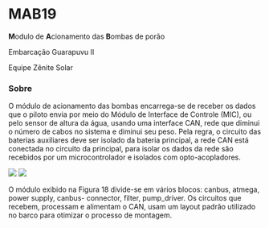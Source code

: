 # MAB19
  **M**odulo de **A**cionamento das **B**ombas de porão

Embarcação Guarapuvu II

Equipe Zênite Solar

### Sobre

O módulo de acionamento das bombas encarrega-se de receber os dados que o piloto envia por meio
do Módulo de Interface de Controle (MIC), ou pelo sensor de altura da água, usando uma interface CAN, rede
que diminui o número de cabos no sistema e diminui seu peso.
Pela regra, o circuito das baterias auxiliares deve ser isolado da bateria principal, a rede CAN está
conectada no circuito da principal, para isolar os dados da rede são recebidos por um microcontrolador e
isolados com opto-acopladores.


![](https://github.com/ZeniteSolar/MAB20/blob/master/hardware/IMG/3DUP.png?raw=true)
![](https://github.com/ZeniteSolar/MAB20/blob/master/hardware/IMG/3DDOWN.png?raw=true)










O módulo exibido na Figura 18 divide-se em vários blocos: canbus, atmega, power supply, canbus-
connector, filter, pump_driver. Os circuitos que recebem, processam e alimentam o CAN, usam um layout
padrão utilizado no barco para otimizar o processo de montagem.
